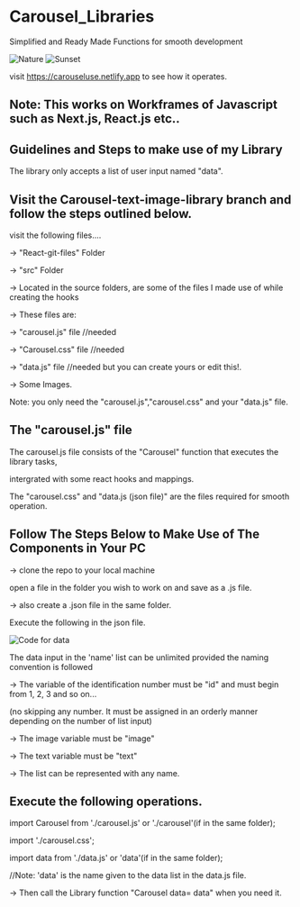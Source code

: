 # Carousel_Libraries

Simplified and Ready Made Functions for smooth development

![Nature](https://user-images.githubusercontent.com/75343238/132236166-4bfb3ffc-6dab-4d96-b7c1-cc8da180312c.PNG) ![Sunset](https://user-images.githubusercontent.com/75343238/132236134-60c4ef73-0f06-441f-b49b-93a1936a57de.JPG)

visit https://carouseluse.netlify.app to see how it operates.

## Note: This works on Workframes of Javascript such as Next.js, React.js etc..

## Guidelines and Steps to make use of my Library

The library only accepts a list of user input named "data".

## Visit the Carousel-text-image-library branch and follow the steps outlined below.

visit the following files....

-> "React-git-files" Folder

-> "src" Folder
   
-> Located in the source folders, are some of the files I made use of while creating the hooks

-> These files are:
   
  -> "carousel.js" file   //needed

  -> "Carousel.css" file   //needed

  -> "data.js" file       //needed but you can create yours or edit this!.

  -> Some Images.         

Note: you only need the "carousel.js","carousel.css" and your "data.js" file.

## The "carousel.js" file

The carousel.js file consists of the "Carousel" function that executes the library tasks,

intergrated with some react hooks and mappings.

The "carousel.css" and "data.js (json file)" are the files required for smooth operation.

## Follow The Steps Below to Make Use of The Components in Your PC

-> clone the repo to your local machine

   open a file in the folder you wish to work on and save as a .js file.

-> also create a .json file in the same folder. 

   Execute the following in the json file.
	
   ![Code for data](https://user-images.githubusercontent.com/75343238/132914615-10d98388-5ae5-4ab7-bf7e-101f26fee881.JPG)

The data input in the 'name' list can be unlimited provided the naming convention is followed

-> The variable of the identification number must be "id" and must begin from 1, 2, 3 and so on...

(no skipping any number. It must be assigned in an orderly manner depending on the number of list input)

-> The image variable must be "image"

-> The text variable must be "text"

-> The list can be represented with any name.

## Execute the following operations.

import Carousel from './carousel.js' or './carousel'(if in the same folder);

import './carousel.css';

import data from './data.js' or 'data'(if in the same folder);

//Note: 'data' is the name given to the data list in the data.js file.

-> Then call the Library function "Carousel data= data" when you need it.

